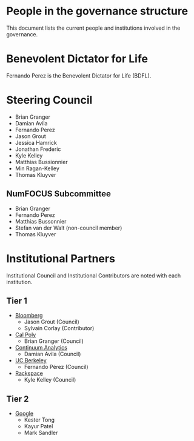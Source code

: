 # People in the governance structure

This document lists the current people and institutions involved in
the governance.

Benevolent Dictator for Life
============================

Fernando Perez is the Benevolent Dictator for Life (BDFL).

Steering Council
================

- Brian Granger
- Damian Avila
- Fernando Perez
- Jason Grout
- Jessica Hamrick
- Jonathan Frederic
- Kyle Kelley
- Matthias Bussionnier
- Min Ragan-Kelley
- Thomas Kluyver

NumFOCUS Subcommittee
---------------------

- Brian Granger
- Fernando Perez
- Matthias Bussonnier
- Stefan van der Walt (non-council member)
- Thomas Kluyver

Institutional Partners
======================

Institutional Council and Institutional Contributors are noted with
each institution.

Tier 1
------

- [Bloomberg](http://www.bloomberg.com/)
  - Jason Grout (Council)
  - Sylvain Corlay (Contributor)
- [Cal Poly](http://www.calpoly.edu/)
  - Brian Granger (Council)
- [Continuum Analytics](http://continuum.io/)
  - Damian Avila (Council)
- [UC Berkeley](http://www.berkeley.edu/)
  - Fernando Pérez (Council)
- [Rackspace](http://www.rackspace.com/)
  - Kyle Kelley (Council)

Tier 2
------
- [Google](https://www.google.com/)
  - Kester Tong
  - Kayur Patel
  - Mark Sandler
